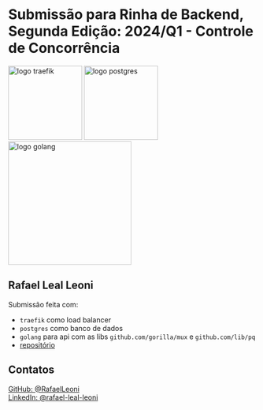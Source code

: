 # Submissão para Rinha de Backend, Segunda Edição: 2024/Q1 - Controle de Concorrência


<img src="https://upload.wikimedia.org/wikipedia/commons/1/1e/Traefik_Logo.svg" alt="logo traefik" width="150" height="auto">
<img src="https://upload.wikimedia.org/wikipedia/commons/2/29/Postgresql_elephant.svg" alt="logo postgres" width="150" height="auto">
<img src="https://upload.wikimedia.org/wikipedia/commons/0/05/Go_Logo_Blue.svg" alt="logo golang" width="250" height="auto">


## Rafael Leal Leoni
Submissão feita com:
- `traefik` como load balancer
- `postgres` como banco de dados
- `golang` para api com as libs `github.com/gorilla/mux` e `github.com/lib/pq`
- [repositório](https://github.com/RafaelLeoni/rinha-de-backend-2024-q1-solution)

## Contatos
[GitHub: @RafaelLeoni](https://github.com/RafaelLeoni) <br />
[LinkedIn: @rafael-leal-leoni](https://linkedin.com/in/rafael-leal-leoni)